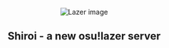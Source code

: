 <p align="center">
  <img src="https://i.imgur.com/V9zTL16.png" alt="Lazer image"/>
  <h2 style="text-align: center;">Shiroi - a new osu!lazer server</h2>
</p>
